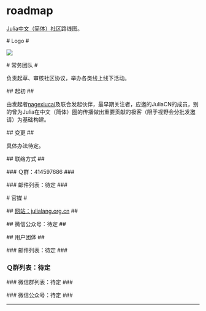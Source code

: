 # roadmap #

[Julia中文（简体）社区][0]路线图。

# Logo #

![][1]

# 常务团队 #

负责起草、审核社区协议，举办各类线上线下活动。

## 起初 ##

由发起者[nagexiucai][2]及联合发起伙伴，最早期关注者，应邀的JuliaCN的成员，别的曾为Julia在中文（简体）圈的传播做出重要贡献的极客（限于视野会分批发邀请）为基础构建。

## 变更 ##

具体办法待定。

## 联络方式 ##

### Ｑ群：414597686 ###

### 邮件列表：待定 ###

# 官媒 #

## [网站：julialang.org.cn][0] ##

## 微信公众号：待定 ##

## 用户团体 ##

### 邮件列表：待定 ###

### Ｑ群列表：待定 ###

### 微信群列表：待定 ###

### 微信公众号：待定 ###

---
[0]: http://julialang.org.cn/
[1]: https://github.com/JulialangOrgCN/julialang.org.cn/blob/master/JulialangOrgCN-Logo.png
[2]: https://github.com/nagexiucai
